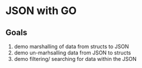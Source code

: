 # JSON with GO

## Goals
1. demo marshalling of data from structs to JSON
2. demo un-marhsalling data from JSON to structs
3. demo filtering/ searching for data within the JSON 